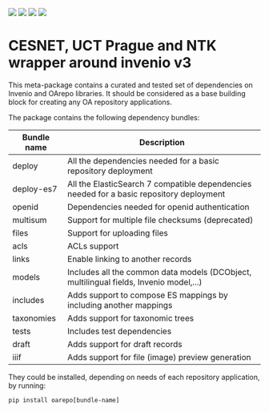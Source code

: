 [![](https://img.shields.io/github/license/oarepo/oarepo.svg)](https://github.com/oarepo/oarepo/blob/master/LICENSE)
[![](https://img.shields.io/travis/oarepo/oarepo.svg)](https://travis-ci.org/oarepo/oarepo)
[![](https://img.shields.io/coveralls/oarepo/oarepo.svg)](https://coveralls.io/r/oarepo/oarepo)
[![](https://img.shields.io/pypi/v/oarepo.svg)](https://pypi.org/pypi/oarepo)

CESNET, UCT Prague and NTK wrapper around invenio v3
====================================================

This meta-package contains a curated and tested set of dependencies on Invenio and OArepo libraries.
It should be considered as a base building block for creating any OA repository applications.

The package contains the following dependency bundles:



| Bundle name | Description  |
|-------------|--------------|
| deploy      | All the dependencies needed for a basic repository deployment                            |
| deploy-es7  | All the ElasticSearch 7 compatible dependencies needed for a basic repository deployment |
| openid      | Dependencies needed for openid authentication                                            |
| multisum    | Support for multiple file checksums (deprecated)                                         |
| files       | Support for uploading files                                                              |
| acls        | ACLs support                                                                             |
| links       | Enable linking to another records                                                        |
| models      | Includes all the common data models (DCObject, multilingual fields, Invenio model,...)   |
| includes    | Adds support to compose ES mappings by including another mappings                        |
| taxonomies  | Adds support for taxonomic trees                                                         |
| tests       | Includes test dependencies                                                               |
| draft       | Adds support for draft records                                                           |
| iiif        | Adds support for file (image) preview generation                                         |


They could be installed, depending on needs of each repository application, by running:

```
pip install oarepo[bundle-name]
```
